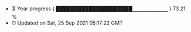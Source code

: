 - ⏳ Year progress { █████████████████████▁▁▁▁▁▁▁▁▁ } 73.21 %
- ⏰ Updated on Sat, 25 Sep 2021 05:17:22 GMT

